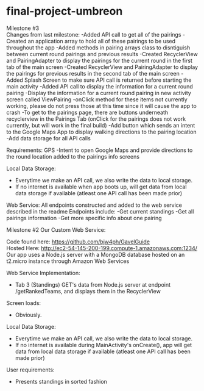 # final-project-umbreon
Milestone #3  
Changes from last milestone:
-Added API call to get all of the pairings
-Created an application array to hold all of these pairings to be used throughout the app
-Added methods in pairing arrays class to disntiguish between current round pairings and previous results
-Created RecyclerView and PairingAdapter to display the pairings for the current round in the first tab of the main screen
-Created RecyclerView and PairingAdapter to display the pairings for previous results in the second tab of the main screen
-Added Splash Screen to make sure API call is returned before starting the main activity
-Added API call to display the information for a current round pairing
-Display the information for a current round pairing in new activity screen called ViewPairing
	-onClick method for these items not currently working, please do not press those at this time since it will cause the app to crash
	-To get to the pairings page, there are buttons underneath recyclerview in the Pairings Tab (onClick for the pairings does not work currently, but will work in the final build)
-Add button which sends an intent to the Google Maps App to display walking directions to the pairing location
-Add data storage for all API calls


Requirements:
GPS
-Intent to open Google Maps and provide directions to the round location added to the pairings info screens

Local Data Storage:
- Everytime we make an API call, we also write the data to local storage.
- If no internet is available when app boots up, will get data from local data storage if available (atleast one API call has been made prior)

Web Service:
All endpoints constructed and added to the web service described in the readme
Endpoints include:
-Get current standings
-Get all pairings information
-Get more specific info about one pairing
  
  
  
  
Milestone #2
Our Custom Web Service:

Code found here: https://github.com/bjw4ph/GavelGuide  
Hosted Here: http://ec2-54-145-200-199.compute-1.amazonaws.com:1234/   
Our app uses a Node.js server with a MongoDB database hosted on an t2.micro instance through Amazon Web Services  

Web Service Implementation: 
- Tab 3 (Standings) GET's data from Node.js server at endpoint /getRankedTeams, and displays them in the RecyclerView

Screen loads:  
- Obviously.

Local Data Storage:  
- Everytime we make an API call, we also write the data to local storage.  
- If no internet is available during MainActivity's onCreate(), app will get data from local data storage if available (atleast one API call has been made prior)

User requirements:
- Presents standings in sorted fashion
